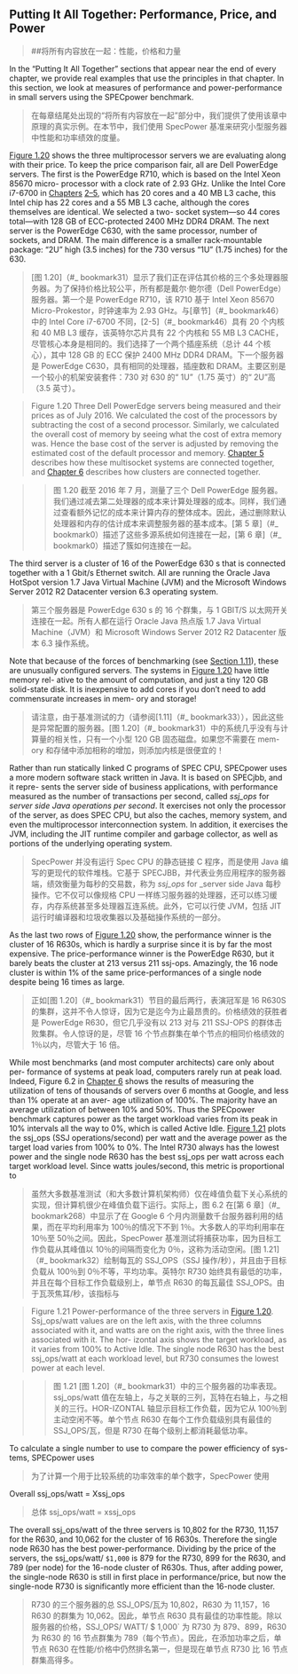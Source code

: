 ## Putting It All Together: Performance, Price, and Power

> ##将所有内容放在一起：性能，价格和力量

In the “Putting It All Together” sections that appear near the end of every chapter, we provide real examples that use the principles in that chapter. In this section, we look at measures of performance and power-performance in small servers using the SPECpower benchmark.

> 在每章结尾处出现的“将所有内容放在一起”部分中，我们提供了使用该章中原理的真实示例。在本节中，我们使用 SpecPower 基准来研究小型服务器中性能和功率绩效的度量。

[Figure 1.20](#_bookmark31) shows the three multiprocessor servers we are evaluating along with their price. To keep the price comparison fair, all are Dell PowerEdge servers. The first is the PowerEdge R710, which is based on the Intel Xeon 85670 micro- processor with a clock rate of 2.93 GHz. Unlike the Intel Core i7-6700 in [Chapters](#_bookmark46) [2–5](#_bookmark46), which has 20 cores and a 40 MB L3 cache, this Intel chip has 22 cores and a 55 MB L3 cache, although the cores themselves are identical. We selected a two- socket system—so 44 cores total—with 128 GB of ECC-protected 2400 MHz DDR4 DRAM. The next server is the PowerEdge C630, with the same processor, number of sockets, and DRAM. The main difference is a smaller rack-mountable package: “2U” high (3.5 inches) for the 730 versus “1U” (1.75 inches) for the 630.

> [图 1.20]（#_ bookmark31）显示了我们正在评估其价格的三个多处理器服务器。为了保持价格比较公平，所有都是戴尔·鲍尔德（Dell PowerEdge）服务器。第一个是 PowerEdge R710，该 R710 基于 Intel Xeon 85670 Micro-Prokestor，时钟速率为 2.93 GHz。与[章节]（#_ bookmark46）中的 Intel Core i7-6700 不同，[2-5]（#\_ bookmark46）具有 20 个内核和 40 MB L3 缓存，该英特尔芯片具有 22 个内核和 55 MB L3 CACHE，尽管核心本身是相同的。我们选择了一个两个插座系统（总计 44 个核心），其中 128 GB 的 ECC 保护 2400 MHz DDR4 DRAM。下一个服务器是 PowerEdge C630，具有相同的处理器，插座数和 DRAM。主要区别是一个较小的机架安装套件：730 对 630 的“ 1U”（1.75 英寸）的“ 2U”高（3.5 英寸）。

> Figure 1.20 Three Dell PowerEdge servers being measured and their prices as of July 2016. We calculated the cost of the processors by subtracting the cost of a second processor. Similarly, we calculated the overall cost of memory by seeing what the cost of extra memory was. Hence the base cost of the server is adjusted by removing the estimated cost of the default processor and memory. [Chapter 5](#_bookmark0) describes how these multisocket systems are connected together, and [Chapter 6](#_bookmark0) describes how clusters are connected together.

>> 图 1.20 截至 2016 年 7 月，测量了三个 Dell PowerEdge 服务器。我们通过减去第二处理器的成本来计算处理器的成本。同样，我们通过查看额外记忆的成本来计算内存的整体成本。因此，通过删除默认处理器和内存的估计成本来调整服务器的基本成本。[第 5 章]（#_ bookmark0）描述了这些多源系统如何连接在一起，[第 6 章]（#_ bookmark0）描述了簇如何连接在一起。
>>

The third server is a cluster of 16 of the PowerEdge 630 s that is connected together with a 1 Gbit/s Ethernet switch. All are running the Oracle Java HotSpot version 1.7 Java Virtual Machine (JVM) and the Microsoft Windows Server 2012 R2 Datacenter version 6.3 operating system.

> 第三个服务器是 PowerEdge 630 s 的 16 个群集，与 1 GBIT/S 以太网开关连接在一起。所有人都在运行 Oracle Java 热点版 1.7 Java Virtual Machine（JVM）和 Microsoft Windows Server 2012 R2 Datacenter 版本 6.3 操作系统。

Note that because of the forces of benchmarking (see [Section 1.11](#_bookmark33)), these are unusually configured servers. The systems in [Figure 1.20](#_bookmark31) have little memory rel- ative to the amount of computation, and just a tiny 120 GB solid-state disk. It is inexpensive to add cores if you don’t need to add commensurate increases in mem- ory and storage!

> 请注意，由于基准测试的力（请参阅[1.11]（#_ bookmark33）），因此这些是异常配置的服务器。[图 1.20]（#_ bookmark31）中的系统几乎没有与计算量的相关性，只有一个小型 120 GB 固态磁盘。如果您不需要在 mem-ory 和存储中添加相称的增加，则添加内核是很便宜的！

Rather than run statically linked C programs of SPEC CPU, SPECpower uses a more modern software stack written in Java. It is based on SPECjbb, and it repre- sents the server side of business applications, with performance measured as the number of transactions per second, called _ssj_ops_ for _server side Java operations per second_. It exercises not only the processor of the server, as does SPEC CPU, but also the caches, memory system, and even the multiprocessor interconnection system. In addition, it exercises the JVM, including the JIT runtime compiler and garbage collector, as well as portions of the underlying operating system.

> SpecPower 并没有运行 Spec CPU 的静态链接 C 程序，而是使用 Java 编写的更现代的软件堆栈。它基于 SPECJBB，并代表业务应用程序的服务器端，绩效衡量为每秒的交易数，称为 *ssj_ops* for \_server side Java 每秒操作。它不仅可以像规格 CPU 一样练习服务器的处理器，还可以练习缓存，内存系统甚至多处理器互连系统。此外，它可以行使 JVM，包括 JIT 运行时编译器和垃圾收集器以及基础操作系统的一部分。

As the last two rows of [Figure 1.20](#_bookmark31) show, the performance winner is the cluster of 16 R630s, which is hardly a surprise since it is by far the most expensive. The price-performance winner is the PowerEdge R630, but it barely beats the cluster at 213 versus 211 ssj-ops. Amazingly, the 16 node cluster is within 1% of the same price-performances of a single node despite being 16 times as large.

> 正如[图 1.20]（#\_ bookmark31）节目的最后两行，表演冠军是 16 R630S 的集群，这并不令人惊讶，因为它是迄今为止最昂贵的。价格绩效的获胜者是 PowerEdge R630，但它几乎没有以 213 对与 211 SSJ-OPS 的群体击败集群。令人惊讶的是，尽管 16 个节点群集在单个节点的相同价格绩效的 1％以内，尽管大于 16 倍。

While most benchmarks (and most computer architects) care only about per- formance of systems at peak load, computers rarely run at peak load. Indeed, Figure 6.2 in [Chapter 6](#_bookmark268) shows the results of measuring the utilization of tens of thousands of servers over 6 months at Google, and less than 1% operate at an aver- age utilization of 100%. The majority have an average utilization of between 10% and 50%. Thus the SPECpower benchmark captures power as the target workload varies from its peak in 10% intervals all the way to 0%, which is called Active Idle. [Figure 1.21](#_bookmark32) plots the ssj_ops (SSJ operations/second) per watt and the average power as the target load varies from 100% to 0%. The Intel R730 always has the lowest power and the single node R630 has the best ssj_ops per watt across each target workload level. Since watts joules/second, this metric is proportional to

> 虽然大多数基准测试（和大多数计算机架构师）仅在峰值负载下关心系统的实现，但计算机很少在峰值负载下运行。实际上，图 6.2 在[第 6 章]（#_ bookmark268）中显示了在 Google 6 个月内测量数千台服务器利用的结果，而在平均利用率为 100％的情况下不到 1％。大多数人的平均利用率在 10％至 50％之间。因此，SpecPower 基准测试将捕获功率，因为目标工作负载从其峰值以 10％的间隔而变化为 0％，这称为活动空闲。[图 1.21]（#_ bookmark32）绘制每瓦的 SSJ_OPS（SSJ 操作/秒），并且由于目标负载从 100％到 0％不等，平均功率。英特尔 R730 始终具有最低的功率，并且在每个目标工作负载级别上，单节点 R630 的每瓦最佳 SSJ_OPS。由于瓦茨焦耳/秒，该指标与

> Figure 1.21 Power-performance of the three servers in [Figure 1.20](#_bookmark31). Ssj_ops/watt values are on the left axis, with the three columns associated with it, and watts are on the right axis, with the three lines associated with it. The hor- izontal axis shows the target workload, as it varies from 100% to Active Idle. The single node R630 has the best ssj_ops/watt at each workload level, but R730 consumes the lowest power at each level.

>> 图 1.21 [图 1.20]（#\_ bookmark31）中的三个服务器的功率表现。ssj_ops/watt 值在左轴上，与之关联的三列，瓦特在右轴上，与之相关的三行。HOR-IZONTAL 轴显示目标工作负载，因为它从 100％到主动空闲不等。单个节点 R630 在每个工作负载级别具有最佳的 SSJ_OPS/瓦，但是 R730 在每个级别上都消耗最低功率。
>>

To calculate a single number to use to compare the power efficiency of sys- tems, SPECpower uses

> 为了计算一个用于比较系统的功率效率的单个数字，SpecPower 使用

Overall ssj_ops/watt = Xssj_ops

> 总体 ssj_ops/watt = xssj_ops

The overall ssj_ops/watt of the three servers is 10,802 for the R730, 11,157 for the R630, and 10,062 for the cluster of 16 R630s. Therefore the single node R630 has the best power-performance. Dividing by the price of the servers, the ssj_ops/watt/ `$1,000` is 879 for the R730, 899 for the R630, and 789 (per node) for the 16-node cluster of R630s. Thus, after adding power, the single-node R630 is still in first place in performance/price, but now the single-node R730 is significantly more efficient than the 16-node cluster.

> R730 的三个服务器的总 SSJ_OPS/瓦为 10,802，R630 为 11,157，16 R630 的群集为 10,062。因此，单节点 R630 具有最佳的功率性能。除以服务器的价格，SSJ_OPS/ WATT/ $ 1,000` 为 R730 为 879、899，R630 为 R630 的 16 节点群集为 789（每个节点）。因此，在添加功率之后，单节点 R630 在性能/价格中仍然排名第一，但是现在单节点 R730 比 16 节点群集高得多。
